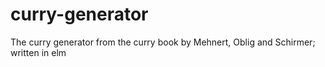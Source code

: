 # curry-generator
The curry generator from the curry book by Mehnert, Oblig and Schirmer; written in elm
